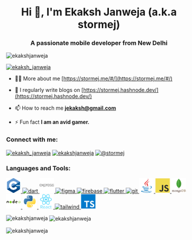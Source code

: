 <h1 align="center">Hi 👋, I'm Ekaksh Janweja (a.k.a stormej)</h1>
<h3 align="center">A passionate mobile developer from New Delhi</h3>

<p align="left"> <img src="https://komarev.com/ghpvc/?username=ekakshjanweja&label=Profile%20views&color=0e75b6&style=flat" alt="ekakshjanweja" /> </p>

<p align="left"> <a href="https://twitter.com/ekaksh_janweja" target="blank"><img src="https://img.shields.io/twitter/follow/ekaksh_janweja?logo=twitter&style=for-the-badge" alt="ekaksh_janweja" /></a> </p>

- 👨‍💻 More about me [https://stormej.me/#/](https://stormej.me/#/)

- 📝 I regularly write blogs on [https://stormej.hashnode.dev/](https://stormej.hashnode.dev/)

- 📫 How to reach me **jekaksh@gmail.com**

- ⚡ Fun fact **I am an avid gamer.**

<h3 align="left">Connect with me:</h3>
<p align="left">
<a href="https://twitter.com/ekaksh_janweja" target="blank"><img align="center" src="https://raw.githubusercontent.com/rahuldkjain/github-profile-readme-generator/master/src/images/icons/Social/twitter.svg" alt="ekaksh_janweja" height="30" width="40" /></a>
<a href="https://linkedin.com/in/ekakshjanweja" target="blank"><img align="center" src="https://raw.githubusercontent.com/rahuldkjain/github-profile-readme-generator/master/src/images/icons/Social/linked-in-alt.svg" alt="ekakshjanweja" height="30" width="40" /></a>
<a href="https://hashnode.com/@stormej" target="blank"><img align="center" src="https://raw.githubusercontent.com/rahuldkjain/github-profile-readme-generator/master/src/images/icons/Social/hashnode.svg" alt="@stormej" height="30" width="40" /></a>
</p>

<h3 align="left">Languages and Tools:</h3>
<p align="left"> <a href="https://www.w3schools.com/cpp/" target="_blank" rel="noreferrer"> <img src="https://raw.githubusercontent.com/devicons/devicon/master/icons/cplusplus/cplusplus-original.svg" alt="cplusplus" width="40" height="40"/> </a> <a href="https://dart.dev" target="_blank" rel="noreferrer"> <img src="https://www.vectorlogo.zone/logos/dartlang/dartlang-icon.svg" alt="dart" width="40" height="40"/> </a> <a href="https://expressjs.com" target="_blank" rel="noreferrer"> <img src="https://raw.githubusercontent.com/devicons/devicon/master/icons/express/express-original-wordmark.svg" alt="express" width="40" height="40"/> </a> <a href="https://www.figma.com/" target="_blank" rel="noreferrer"> <img src="https://www.vectorlogo.zone/logos/figma/figma-icon.svg" alt="figma" width="40" height="40"/> </a> <a href="https://firebase.google.com/" target="_blank" rel="noreferrer"> <img src="https://www.vectorlogo.zone/logos/firebase/firebase-icon.svg" alt="firebase" width="40" height="40"/> </a> <a href="https://flutter.dev" target="_blank" rel="noreferrer"> <img src="https://www.vectorlogo.zone/logos/flutterio/flutterio-icon.svg" alt="flutter" width="40" height="40"/> </a> <a href="https://git-scm.com/" target="_blank" rel="noreferrer"> <img src="https://www.vectorlogo.zone/logos/git-scm/git-scm-icon.svg" alt="git" width="40" height="40"/> </a> <a href="https://www.java.com" target="_blank" rel="noreferrer"> <img src="https://raw.githubusercontent.com/devicons/devicon/master/icons/java/java-original.svg" alt="java" width="40" height="40"/> </a> <a href="https://developer.mozilla.org/en-US/docs/Web/JavaScript" target="_blank" rel="noreferrer"> <img src="https://raw.githubusercontent.com/devicons/devicon/master/icons/javascript/javascript-original.svg" alt="javascript" width="40" height="40"/> </a> <a href="https://www.mongodb.com/" target="_blank" rel="noreferrer"> <img src="https://raw.githubusercontent.com/devicons/devicon/master/icons/mongodb/mongodb-original-wordmark.svg" alt="mongodb" width="40" height="40"/> </a> <a href="https://nodejs.org" target="_blank" rel="noreferrer"> <img src="https://raw.githubusercontent.com/devicons/devicon/master/icons/nodejs/nodejs-original-wordmark.svg" alt="nodejs" width="40" height="40"/> </a> <a href="https://www.python.org" target="_blank" rel="noreferrer"> <img src="https://raw.githubusercontent.com/devicons/devicon/master/icons/python/python-original.svg" alt="python" width="40" height="40"/> </a> <a href="https://reactjs.org/" target="_blank" rel="noreferrer"> <img src="https://raw.githubusercontent.com/devicons/devicon/master/icons/react/react-original-wordmark.svg" alt="react" width="40" height="40"/> </a> <a href="https://tailwindcss.com/" target="_blank" rel="noreferrer"> <img src="https://www.vectorlogo.zone/logos/tailwindcss/tailwindcss-icon.svg" alt="tailwind" width="40" height="40"/> </a> <a href="https://www.typescriptlang.org/" target="_blank" rel="noreferrer"> <img src="https://raw.githubusercontent.com/devicons/devicon/master/icons/typescript/typescript-original.svg" alt="typescript" width="40" height="40"/> </a> </p>

<p><img align="left" src="https://github-readme-stats.vercel.app/api/top-langs?username=ekakshjanweja&show_icons=true&locale=en&layout=compact" alt="ekakshjanweja" /></p>

<p>&nbsp;<img align="center" src="https://github-readme-stats.vercel.app/api?username=ekakshjanweja&show_icons=true&locale=en" alt="ekakshjanweja" /></p>

<p><img align="center" src="https://github-readme-streak-stats.herokuapp.com/?user=ekakshjanweja&" alt="ekakshjanweja" /></p>
